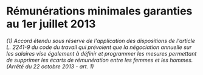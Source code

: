 # Rémunérations minimales garanties au 1er juillet 2013

 *(1) *Accord étendu sous réserve de l'application des dispositions de l'article L. 2241-9 du code du travail qui prévoient que la négociation annuelle sur les salaires vise également à définir et programmer les mesures permettant de supprimer les écarts de rémunération entre les femmes et les hommes.*  
(Arrêté du 22 octobre 2013 - art. 1)*

